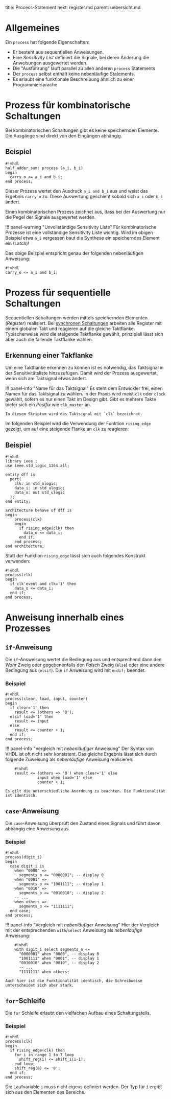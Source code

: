 title: Process-Statement
next: register.md
parent: uebersicht.md

# Allgemeines
Ein `process` hat folgende Eigenschaften:

* Er besteht aus sequentiellen Anweisungen.
* Eine *Sensitivity List* definiert die Signale, bei deren Änderung die Anweisungen ausgewertet werden.
* Die "Ausführung" läuft parallel zu allen anderen `process` Statements
* Der `process` selbst enthält keine nebenläufige Statements
* Es erlaubt eine funktionale Beschreibung ähnlich zu einer Programmiersprache

# Prozess für kombinatorische Schaltungen
Bei kombinatorischen Schaltungen gibt es keine speichernden Elemente. Die Ausgänge sind direkt von den Eingängen abhängig.

## Beispiel

    #!vhdl
    half_adder_sum: process (a_i, b_i)
    begin
      carry_o <= a_i and b_i;
    end process;

Dieser Prozess wertet den Ausdruck `a_i and b_i` aus und weist das Ergebnis `carry_o` zu. Diese Auswertung geschieht
sobald sich `a_i` oder `b_i` ändert.

Einen kombinatorischen Prozess zeichnet aus, dass bei der Auswertung nur die Pegel der Signale ausgewertet werden.

!!! panel-warning "Unvollständige Sensitivity Liste"
    Für kombinatorische Prozesse ist eine vollständige Sensitivity Liste wichtig. Wird im obigen Beispiel etwa `a_i`
    vergessen baut die Synthese ein speicherndes Element ein (Latch)!

Das obige Beispiel entspricht genau der folgenden nebenläufigen Anweisung:

    #!vhdl
    carry_o <= a_i and b_i;

# Prozess für sequentielle Schaltungen
Sequentiellen Schaltungen werden mittels speichernden Elementen (*Register*) realisiert. Bei
[synchronen Schaltungen]({filename}../grundlagen_der_digitaltechnik/synchrones_design.md) arbeiten alle Register mit
einem globalen Takt und reagieren auf die gleiche Taktflanke. Typischerweise wird die steigende Taktflanke gewählt,
prinzipiell lässt sich aber auch die fallende Taktflanke wählen.

## Erkennung einer Takflanke
Um eine Taktflanke erkennen zu können ist es notwendig, das Taktsignal in der Sensitivitätsliste hinzuzufügen. Damit wird
der Prozess ausgewertet, wenn sich am Taktsignal etwas ändert. 

!!! panel-info "Name für das Taktsignal"
    Es steht dem Entwickler frei, einen Namen für das Taktsignal zu wählen. In der Praxis wird meist `clk` oder `clock`
    gewählt, sofern es nur einen Takt im Design gibt. Gibt es mehrere Takte bieter sich ein *Postfix* wie `clk_master`
    an.

    In diesem Skriptum wird das Taktsignal mit `clk` bezeichnet.

Im folgenden Beispiel wird die Verwendung der Funktion `rising_edge` gezeigt, um auf eine steigende Flanke an `clk` zu
reagieren:

## Beispiel
    #!vhdl
    library ieee ;
    use ieee.std_logic_1164.all;

    entity dff is
      port(
        clk: in std_ulogic;
        data_i: in std_ulogic;
        data_o: out std_ulogic
      );
    end entity;

    architecture behave of dff is
    begin
        process(clk)
        begin
          if rising_edge(clk) then
            data_o <= data_i;
          end if;
        end process;  
    end architecture;

Statt der Funktion `rising_edge` lässt sich auch folgendes Konstrukt verwenden:

    #!vhdl
    process(clk)
    begin
      if clk'event and clk='1' then
        data_o <= data_i;
      end if;
    end process;  

# Anweisung innerhalb eines Prozesses
## `if`-Anweisung
Die `if`-Answeisung wertet die Bedingung aus und entsprechend dann den *Wahr* Zweig oder gegebenenfalls den *Falsch*
Zweig (`else`) oder eine andere Bedingung aus (`elsif`). Die `if` Anweisung wird mit `endif;` beendet.

### Beispiel
    
    #!vhdl
    process(clear, load, input, counter)
    begin
      if clear='1' then
        result <= (others => '0');
      elsif load='1' then
        result <= input
      else
        result <= counter + 1;
      end if;
    end process;  

!!! panel-info "Vergleich mit *nebenläufiger* Anweisung"
    Der Syntax von VHDL ist oft nicht sehr konsistent. Das gleiche Ergebnis lässt sich durch folgende Zuweisung als
    *nebenläufige* Anweisung realisieren:

        #!vhdl
        result <= (others => '0') when clear='1' else
                  input when load='1' else
                  counter + 1;

    Es gilt die unterschiedliche Anordnung zu beachten. Die Funktionalität ist identisch.

## `case`-Anweisung
Die `case`-Anweisung überprüft den Zustand eines Signals und führt davon abhängig eine Anweisung aus.

### Beispiel
    #!vhdl
    process(digit_i)
    begin
      case digit_i is
        when "0000" => 
          segments_o <= "0000001"; -- display 0
        when "0001" =>
          segments_o <= "1001111"; -- display 1
        when "0010" =>
          segments_o <= "0010010"; -- display 2
        -- ...
        when others =>
          segments_o <= "1111111";
      end case;
    end process;

!!! panel-info "Vergleich mit *nebenläufiger* Anweisung"
    Hier der Vergleich mit der entsprechenden `with`/`select` Anweisung als *nebenläufige* Anweisung:

        #!vhdl
        with digit_i select segments_o <=
          "0000001" when "0000", -- display 0
          "1001111" when "0001", -- display 1
          "0010010" when "0010", -- display 2
          -- ...
          "1111111" when others;
    
    Auch hier ist die Funktionalität identisch, die Schreibweise unterscheidet sich aber stark.

## `for`-Schleife
Die `for` Schleife erlaubt den vielfachen Aufbau eines Schaltungsteils.

### Beispiel
    #!vhdl
    process(clk)
    begin
      if rising_edge(clk) then
        for i in range 1 to 7 loop
          shift_reg(i) <= shift_i(i-1);
        end loop;
        shift_reg(0) <= '0';
      end if;
    end process;

Die Laufvariable `i` muss nicht eigens definiert werden. Der Typ für `i` ergibt sich aus den Elementen des Bereichs.
